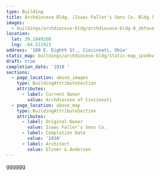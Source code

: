 ```yaml
---
type: Building
title: Archdiocese Bldg. (Isaac Faller's Sons Co. Bldg.)
images:
  - buildings/archdiocese-bldg/archdiocese-bldg-0_zbfave
location:
  lat: 39.1049208
  lng: -84.511923
address: '100 E. Eighth St., Cincinnati, Ohio'
static_map: buildings/archdiocese-bldg/static-map_ipx6kv
draft: true
completion_date: '1910 '
sections:
  - page_location: above_images
    type: BuildingAttributeSection
    attributes:
      - label: Current Owner
        value: Archdiocese of Cincinnati
  - page_location: above_map
    type: BuildingAttributeSection
    attributes:
      - label: Original Owner
        value: Isaac Faller's Sons Co.
      - label: Completion Date
        value: '1910'
      - label: Architect
        value: Elzner & Anderson
---
```

gggggg
